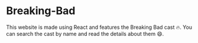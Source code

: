 # Breaking-Bad
This website is made using React and features the Breaking Bad cast 🔥. You can search the cast by name and read the details about them 😄.
